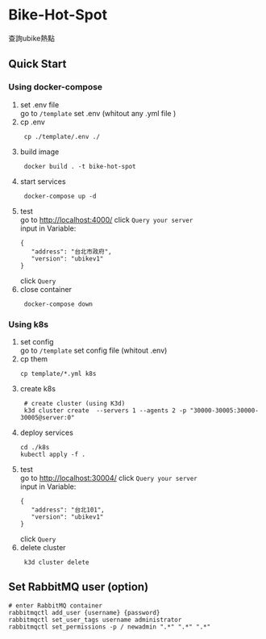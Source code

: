 # Bike-Hot-Spot
查詢ubike熱點 
## Quick Start
### Using docker-compose
1. set .env file   
 go to `/template` set .env  (whitout any .yml file )
2. cp .env
   ```code=bash
    cp ./template/.env ./
   ```
3. build image
   ```code=bash
    docker build . -t bike-hot-spot
   ```
4. start services
   ```code=bash
    docker-compose up -d
   ```
5. test   
   go to [http://localhost:4000/](http://localhost:4000/)
   click `Query your server`     
   input in Variable:   
   ```code=json
   {
      "address": "台北市政府",
      "version": "ubikev1"
   }
   ```
   click `Query`
6. close container
   ```code=bash
    docker-compose down
   ```
### Using k8s 
1. set config   
   go to `/template` set config file (whitout .env)
2. cp them
   ```code=sh
   cp template/*.yml k8s
   ```
3. create k8s 
   ``` code=bash
    # create cluster (using K3d)
    k3d cluster create  --servers 1 --agents 2 -p "30000-30005:30000-30005@server:0"
   ```
4. deploy services
   ```code=bash
   cd ./k8s
   kubectl apply -f .
   ```
5. test   
   go to [http://localhost:30004/](http://localhost:30004/)
   click `Query your server`     
   input in Variable:   
   ```code=json
   {
      "address": "台北101",
      "version": "ubikev1"
   }
   ```
   click `Query`
6. delete cluster
   ```code=bash
    k3d cluster delete 
   ```


## Set RabbitMQ user (option)
```
# enter RabbitMQ container
rabbitmqctl add_user {username} {password}
rabbitmqctl set_user_tags username administrator
rabbitmqctl set_permissions -p / newadmin ".*" ".*" ".*"
```

